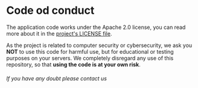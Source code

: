 # Code od conduct
The application code works under the Apache 2.0 license, you can read more about
it in the [project's LICENSE file](https://github.com/PabloCorbCon/go-synflood/blob/main/LICENSE).

As the project is related to computer security or cybersecurity, we ask you **NOT** to use this code for harmful use, but for educational or testing purposes on your servers. We completely disregard any use of this repository, so that **using the code is at your own risk**.

###### If you have any doubt please contact us

